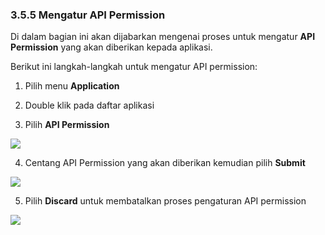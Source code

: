 ### **3.5.5 Mengatur API Permission**

Di dalam bagian ini akan dijabarkan mengenai proses untuk mengatur **API Permission** yang akan diberikan kepada aplikasi.

Berikut ini langkah-langkah untuk mengatur API permission:

1. Pilih menu **Application**

2. Double klik pada daftar aplikasi

3. Pilih **API Permission**

![](media/ce591c9e74f15402b4dd0ae2b9c9a617.png)

4. Centang API Permission yang akan diberikan kemudian pilih **Submit**

![](media/c69e5cfdd12ded16f2ac8356ff0cbe79.png)

5. Pilih **Discard** untuk membatalkan proses pengaturan API permission

![](media/cb6b0625528fd03ef2f0151028423177.png)